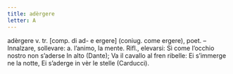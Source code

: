 ```yaml
---
title: adèrgere
letter: A
---
```

adèrgere v. tr. [comp. di ad- e ergere] (coniug. come ergere), poet. – Innalzare, sollevare: a. l’animo, la mente. Rifl., elevarsi: Sì come l’occhio nostro non s’aderse In alto (Dante); Va il cavallo al fren ribelle: Ei s’immerge ne la notte, Ei s’aderge in vèr le stelle (Carducci).